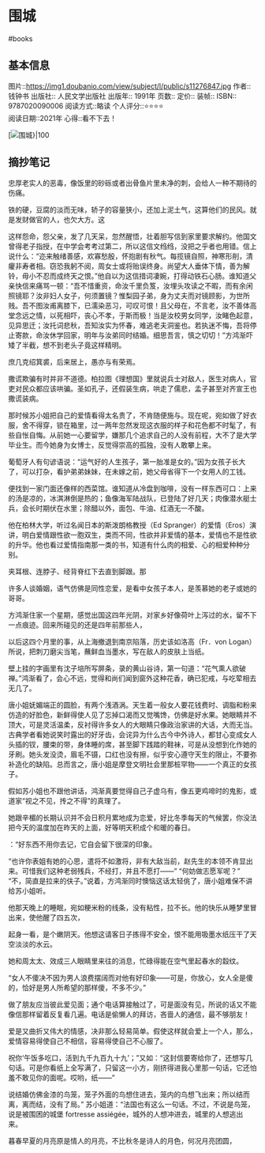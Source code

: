 # 围城
#books 
## 基本信息

图片::https://img1.doubanio.com/view/subject/l/public/s11276847.jpg 
作者:: 钱钟书
出版社:: 人民文学出版社
出版年:: 1991年
页数:: 
定价:: 
装帧:: 
ISBN:: 9787020090006
阅读方式::略读
个人评分::⭐⭐⭐⭐  
阅读日期::2021年
心得::看不下去！

 [![围城}|100](https://img1.doubanio.com/view/subject/l/public/s11276847.jpg )

## 摘抄笔记


忠厚老实人的恶毒，像饭里的砂砾或者出骨鱼片里未净的刺，会给人一种不期待的伤痛。

铁的硬，豆腐的淡而无味，轿子的容量狭小，还加上泥土气，这算他们的民风。就是发财做官的人，也欠大方。这

这样怨命，怨父亲，发了几天呆，忽然醒悟，壮着胆写信到家里要求解约。他国文曾得老子指授，在中学会考考过第二，所以这信文绉绉，没把之乎者也用错。信上说什么：“迩来触绪善感，欢寡愁殷，怀抱剧有秋气。每揽镜自照，神寒形削，清癯非寿者相。窃恐我躬不阅，周女士或将贻误终身。尚望大人垂体下情，善为解铃，毋小不忍而成终天之恨。”他自以为这信措词凄婉，打得动铁石心肠。谁知道父亲快信来痛骂一顿：“吾不惜重资，命汝千里负笈，汝埋头攻读之不暇，而有余闲照镜耶？汝非妇人女子，何须置镜？惟梨园子弟，身为丈夫而对镜顾影，为世所贱。吾不图汝甫离膝下，已濡染恶习，可叹可恨！且父母在，不言老，汝不善体高堂念远之情，以死相吓，丧心不孝，于斯而极！当是汝校男女同学，汝睹色起意，见异思迁；汝托词悲秋，吾知汝实为怀春，难逃老夫洞鉴也。若执迷不悔，吾将停止寄款，命汝休学回家，明年与汝弟同时结婚。细思吾言，慎之切切！”方鸿渐吓矮了半截，想不到老头子竟这样精明。

庶几克绍箕裘，后来居上，愚亦与有荣焉。

撒谎欺骗有时并非不道德。柏拉图《理想国》里就说兵士对敌人，医生对病人，官吏对民众都应该哄骗。圣如孔子，还假装生病，哄走了儒悲，孟子甚至对齐宣王也撒谎装病。

那时候苏小姐把自己的爱情看得太名贵了，不肯随便施与。现在呢，宛如做了好衣服，舍不得穿，锁在箱里，过一两年忽然发现这衣服的样子和花色都不时髦了，有些自怅自悔。从前她一心要留学，嫌那几个追求自己的人没有前程，大不了是大学毕业生。而今她身为女博士，反觉得崇高的孤独，没有人敢攀上来。

葡萄牙人有句谚语说：“运气好的人生孩子，第一胎准是女的。”因为女孩子长大了，可以打杂，看护弟弟妹妹，在未嫁之前，她父母省得下一个女用人的工钱。

便找到一家门面还像样的西菜馆。谁知道从冷盘到咖啡，没有一样东西可口：上来的汤是凉的，冰淇淋倒是热的；鱼像海军陆战队，已登陆了好几天；肉像潜水艇士兵，会长时期伏在水里；除醋以外，面包、牛油、红酒无一不酸。

他在柏林大学，听过名闻日本的斯泼朗格教授（Ed Spranger）的爱情（Eros）演讲，明白爱情跟性欲一胞双生，类而不同，性欲并非爱情的基本，爱情也不是性欲的升华。他也看过爱情指南那一类的书，知道有什么肉的相爱、心的相爱种种分别。

夹耳根、连脖子、经背脊红下去直到脚跟。那

许多人谈婚姻，语气仿佛是同性恋爱，是看中女孩子本人，是羡慕她的老子或她的哥哥。

方鸿渐住家一个星期，感觉出国这四年光阴，对家乡好像荷叶上泻过的水，留不下一点痕迹。回来所碰见的还是四年前那些人，

以后这四个月里的事，从上海撤退到南京陷落，历史该如洛高（Fr．von Logan）所说，把刺刀磨尖当笔，蘸鲜血当墨水，写在敌人的皮肤上当纸。

壁上挂的字画里有沈子培所写屏条，录的黄山谷诗，第一句道：“花气熏人欲破禅。”鸿渐看了，会心不远，觉得和尚们闻到窗外这种花香，确已犯戒，与吃荤相去无几了。

唐小姐妩媚端正的圆脸，有两个浅酒涡。天生着一般女人要花钱费时、调脂和粉来仿造的好脸色，新鲜得使人见了忘掉口渴而又觉嘴馋，仿佛是好水果。她眼睛并不顶大，可是灵活温柔，反衬得许多女人的大眼睛只像政治家讲的大话，大而无当。古典学者看她说笑时露出的好牙齿，会诧异为什么古今中外诗人，都甘心变成女人头插的钗，腰束的带，身体睡的席，甚至脚下践踏的鞋袜，可是从没想到化作她的牙刷。她头发没烫，眉毛不镊，口红也没有擦，似乎安心遵守天生的限止，不要弥补造化的缺陷。总而言之，唐小姐是摩登文明社会里那桩罕物——一个真正的女孩子。

假如苏小姐也不跟他讲话，鸿渐真要觉得自己子虚乌有，像五更鸡啼时的鬼影，或道家“视之不见，抟之不得”的真理了。

她跟辛楣的长期认识并不会日积月累地成为恋爱，好比冬季每天的气候罢，你没法把今天的温度加在昨天的上面，好等明天积成个和暖的春日。

：“好东西不用你去记，它自会留下很深的印象。

“也许你表姐有她的心思，遣将不如激将，非有大敌当前，赵先生的本领不肯显出来。可惜我们这种老弱残兵，不经打，并且不愿打——” “何妨做志愿军呢？” “不，简直是拉来的伕子。”说着，方鸿渐同时懊恼这话太轻佻了，唐小姐难保不讲给苏小姐听。

他那天晚上的睡眠，宛如粳米粉的线条，没有粘性，拉不长。他的快乐从睡梦里冒出来，使他醒了四五次，

起身一看，是个嫩阴天。他想这请客日子拣得不安全，恨不能用吸墨水纸压干了天空淡淡的水云。

她和周太太、效成三人眼睛里来往的消息，忙碌得能在空气里起春水的縠纹。

“女人不傻决不因为男人浪费摆阔而对他有好印象——可是，你放心，女人全是傻的，恰好是男人所希望的那样傻，不多不少。”

做了朋友应当彼此爱见面；通个电话算接触过了，可是面没有见，所说的话又不能像信那样留着反复看几遍。电话是偷懒人的拜访，吝啬人的通信，最不够朋友！

爱是又曲折又伟大的情感，决非那么轻易简单。假使这样就会爱上一个人，那么，爱情容易得使自己不相信，容易得使自己不心服了。

祝你‘午饭多吃口，活到九千九百九十九’；”又如：“这封信要寄给你了，还想写几句话。可是你看纸上全写满了，只留这一小方，刚挤得进我心里那一句话，它还怕羞不敢见你的面呢。哎哟，纸——”

说结婚仿佛金漆的鸟笼，笼子外面的鸟想住进去，笼内的鸟想飞出来；所以结而离，离而结，没有了局。” 苏小姐道：“法国也有这么一句话。不过，不说是鸟笼，说是被围困的城堡 fortresse assiégée，城外的人想冲进去，城里的人想逃出来。

暮春早夏的月亮原是情人的月亮，不比秋冬是诗人的月色，何况月亮团圆，